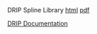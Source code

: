 DRIP Spline Library [html](http://www.credit-trader.net/SplineLibrary.html) [pdf](http://www.credit-trader.net/CreditSuite/docs/SplineLibrary_2.3.pdf)

[DRIP Documentation](http://www.credit-trader.net/Begin.html)